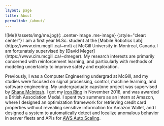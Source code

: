 ```yaml
---
layout: page
title: About
permalink: /about/
---
```

<link rel="stylesheet" href="/assets/css/me_photo_style.css">
![Me](/assets/img/me.jpg){: .center-image .me-image}
{:style="clear: center"}
I am a first year M.Sc. student at the [Mobile Robotics
Lab](https://www.cim.mcgill.ca/~mrl) at McGill University in Montreal, Canada. I am
fortunately supervised by [David Meger](https://www.cim.mcgill.ca/~dmeger). My
research interests are primarily concerned with reinforcement learning, and
particularly with methods of modeling uncertainty to improve safety and
exploration.

Previously, I was a Computer Engineering undergrad at McGill, and my studies
were focused on signal processing, control, machine learning, and software
engineering. My undergraduate capstone project was supervised by [Shane
McIntosh](https://shanemcintosh.org). I got my [Iron
Ring](https://en.wikipedia.org/wiki/Iron_Ring) in November 2018, and was awarded
a British Association Medal. I spent two summers as an intern at Amazon, where I
designed an optimization framework for retrieving credit card properties without
revealing sensitive information for Amazon Wallet, and I designed a system to
automatically detect and localize anomalous behavior in server fleets and APIs
for [AWS Auto Scaling](https://aws.amazon.com/autoscaling/).
